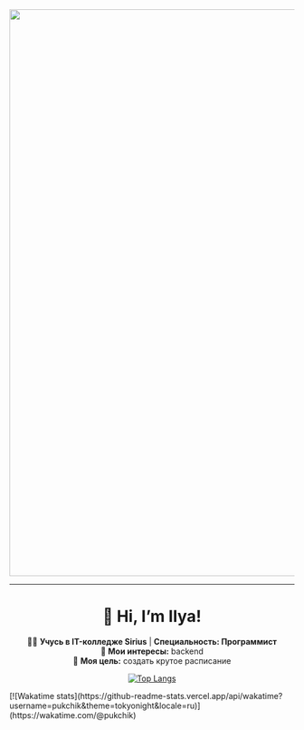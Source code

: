 <div id="header" align="center">
  <img src="https://i.giphy.com/media/v1.Y2lkPTc5MGI3NjExNGhxOThpNnVmb2UybmZ3ZWF0NWU4M2wwdmQ0bzQ0ODNvbWp3ajRkMCZlcD12MV9pbnRlcm5hbF9naWZfYnlfaWQmY3Q9Zw/4knozU8q9AXvpod9qy/giphy.gif" width="1000"/>
</div>

---

<div align="center">

# 👋 Hi, I’m Ilya!  
👨‍💻 **Учусь в IT-колледже Sirius** | **Специальность: Программист**  
🚀 **Мои интересы:** backend  
🎯 **Моя цель:** создать крутое расписание

</div>

<div align="center">

[![Top Langs](https://github-readme-stats.vercel.app/api/top-langs/?username=pukchik&layout=donut-vertical&theme=dark&locale=ru)](https://github.com/anuraghazra/github-readme-stats)

</div>
[![Wakatime stats](https://github-readme-stats.vercel.app/api/wakatime?username=pukchik&theme=tokyonight&locale=ru)](https://wakatime.com/@pukchik)
</div>
